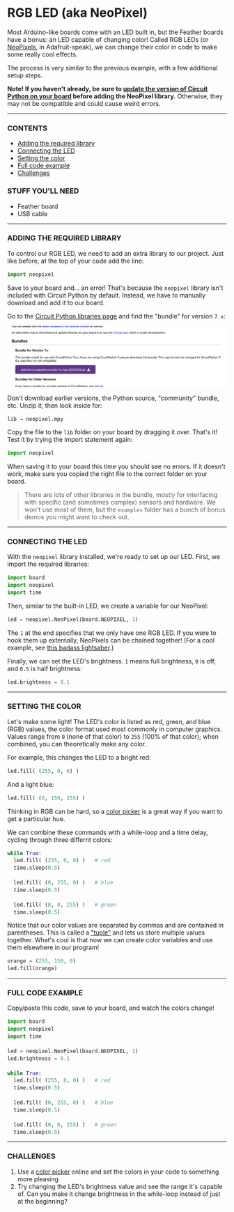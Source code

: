 # RGB LED (aka NeoPixel)  

Most Arduino-like boards come with an LED built in, but the Feather boards have a bonus: an LED capable of changing color! Called RGB LEDs (or [NeoPixels](https://learn.adafruit.com/adafruit-neopixel-uberguide), in Adafruit-speak), we can change their color in code to make some really cool effects.

The process is very similar to the previous example, with a few additional setup steps.

**Note! If you haven't already, be sure to [update the version of Circuit Python on your board](00-SettingUpYourBoard.md) before adding the NeoPixel library.** Otherwise, they may not be compatible and could cause weird errors.

***

### CONTENTS  

* [Adding the required library](#adding-the-required-library)  
* [Connecting the LED](#connecting-the-led)  
* [Setting the color](#setting-the-color)  
* [Full code example](#full-code-example)  
* [Challenges](#challenges)  

### STUFF YOU'LL NEED  

* Feather board  
* USB cable  

***

### ADDING THE REQUIRED LIBRARY  
To control our RGB LED, we need to add an extra library to our project. Just like before, at the top of your code add the line:

```python
import neopixel
```

Save to your board and... an error! That's because the `neopixel` library isn't included with Circuit Python by default. Instead, we have to manually download and add it to our board.

Go to the [Circuit Python libraries page](https://circuitpython.org/libraries) and find the "bundle" for version `7.x`:

![](../Images/Demos/CircuitPythonBundle.png)

Don't download earlier versions, the Python source, "community" bundle, etc. Unzip it, then look inside for:

    lib → neopixel.mpy

Copy the file to the `lib` folder on your board by dragging it over. That's it! Test it by trying the import statement again:

```python
import neopixel
```

When saving it to your board this time you should see no errors. If it doesn't work, make sure you copied the right file to the correct folder on your board.

> There are lots of other libraries in the bundle, mostly for interfacing with specific (and sometimes complex) sensors and hardware. We won't use most of them, but the `examples` folder has a bunch of bonus demos you might want to check out.

***

### CONNECTING THE LED
With the `neopixel` library installed, we're ready to set up our LED. First, we import the required libraries:

```python
import board
import neopixel
import time
```

Then, similar to the built-in LED, we create a variable for our NeoPixel:

```python
led = neopixel.NeoPixel(board.NEOPIXEL, 1)
```

The `1` at the end specifies that we only have one RGB LED. If you were to hook them up externally, NeoPixels can be chained together! (For a cool example, see [this badass lightsaber](https://ziasabers.com/shop/neopixel-lightsaber/).)

Finally, we can set the LED's brightness. `1` means full brightness, `0` is off, and `0.5` is half brightness:

```python
led.brightness = 0.1
```

***

### SETTING THE COLOR  
Let's make some light! The LED's color is listed as red, green, and blue (RGB) values, the color format used most commonly in computer graphics. Values range from `0` (none of that color) to `255` (100% of that color); when combined, you can theoretically make any color.

For example, this changes the LED to a bright red:

```python
led.fill( (255, 0, 0) )
```

And a light blue:

```python
led.fill( (0, 150, 255) )
```

Thinking in RGB can be hard, so a [color picker](https://color.adobe.com/create/color-wheel) is a great way if you want to get a particular hue.

We can combine these commands with a while-loop and a time delay, cycling through three differnt colors:

```python
while True:
  led.fill( (255, 0, 0) )   # red
  time.sleep(0.5)

  led.fill( (0, 255, 0) )   # blue
  time.sleep(0.5)

  led.fill( (0, 0, 255) )   # green
  time.sleep(0.5)
```

Notice that our color values are separated by commas and are contained in parentheses. This is called a ["tuple"](https://www.w3schools.com/python/python_tuples.asp) and lets us store multiple values together. What's cool is that now we can create color variables and use them elsewhere in our program!

```python
orange = (255, 150, 0)
led.fill(orange)
```

***

### FULL CODE EXAMPLE  
Copy/paste this code, save to your board, and watch the colors change!  

```python
import board
import neopixel
import time

led = neopixel.NeoPixel(board.NEOPIXEL, 1)
led.brightness = 0.1

while True:
  led.fill( (255, 0, 0) )   # red
  time.sleep(0.5)

  led.fill( (0, 255, 0) )   # blue
  time.sleep(0.5)

  led.fill( (0, 0, 255) )   # green
  time.sleep(0.5)
```

***

### CHALLENGES  

1. Use a [color picker](https://color.adobe.com/create/color-wheel) online and set the colors in your code to something more pleasing  
2. Try changing the LED's brightness value and see the range it's capable of. Can you make it change brightness in the while-loop instead of just at the beginning?  

